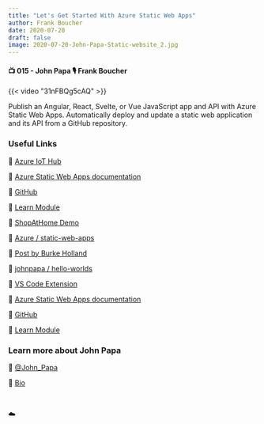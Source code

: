 ```yaml
---
title: "Let's Get Started With Azure Static Web Apps"
author: Frank Boucher
date: 2020-07-20
draft: false
image: 2020-07-20-John-Papa-Static-website_2.jpg
---
```


#### 📺 015 - John Papa 🎙️ Frank Boucher

<!--more-->

{{< video "31nFBQg5cAQ" >}}

Publish an Angular, React, Svelte, or Vue JavaScript app and API with Azure Static Web Apps. Automatically deploy and update a static web application and its API from a GitHub repository.

### Useful Links

🔗 [Azure IoT Hub](https://cda.ms/1tm)

🔗 [Azure Static Web Apps documentation](https://cda.ms/1rR)

🔗 [GitHub](https://github.com/microsoft/swa-community-kit)

🔗 [Learn Module](https://cda.ms/1rV)

🔗 [ShopAtHome Demo](https://www.shopathome.dev/home)

🔗 [Azure / static-web-apps](https://github.com/azure/static-web-apps)

🔗 [Post by Burke Holland](https://burkeholland.github.io/posts/static-app-root-domain/)

🔗 [johnpapa / hello-worlds](https://github.com/johnpapa/hello-worlds)

🔗 [VS Code Extension](https://marketplace.visualstudio.com/items?itemName=ms-azuretools.vscode-azurestaticwebapps&WT.mc_id=allaroundazure-blog-jopapa)

🔗 [Azure Static Web Apps documentation](https://cda.ms/1rS)

🔗 [GitHub](https://github.com/microsoft/swa-community-kit)

🔗 [Learn Module](https://cda.ms/1rT)

### Learn more about John Papa

🔗 [@John_Papa](https://twitter.com/John_Papa)

🔗 [Bio](https://developer.microsoft.com/en-us/advocates/john-papa)

<br />

☁️

